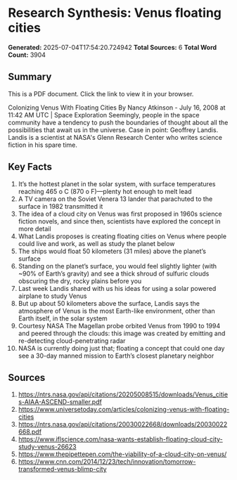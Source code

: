 # Research Synthesis: Venus floating cities

**Generated:** 2025-07-04T17:54:20.724942
**Total Sources:** 6
**Total Word Count:** 3904

## Summary

This is a PDF document.  Click the link to view it in your browser. 

Colonizing Venus With Floating Cities By Nancy Atkinson - July 16, 2008 at 11:42 AM UTC | Space Exploration Seemingly, people in the space community have a tendency to push the boundaries of thought about all the possibilities that await us in the universe.  Case in point: Geoffrey Landis.  Landis is a scientist at NASA's Glenn Research Center who writes science fiction in his spare time.

## Key Facts

1. It’s the hottest planet in the solar system, with surface temperatures reaching 465 o C (870 o F)—plenty hot enough to melt lead
2. A TV camera on the Soviet Venera 13 lander that parachuted to the surface in 1982 transmitted it
3. The idea of a cloud city on Venus was first proposed in 1960s science fiction novels, and since then, scientists have explored the concept in more detail
4. What Landis proposes is creating floating cities on Venus where people could live and work, as well as study the planet below
5. The ships would float 50 kilometers (31 miles) above the planet’s surface
6. Standing on the planet’s surface, you would feel slightly lighter (with ~90% of Earth’s gravity) and see a thick shroud of sulfuric clouds obscuring the dry, rocky plains before you
7. Last week Landis shared with us his ideas for using a solar powered airplane to study Venus
8. But up about 50 kilometers above the surface, Landis says the atmosphere of Venus is the most Earth-like environment, other than Earth itself, in the solar system
9. Courtesy NASA The Magellan probe orbited Venus from 1990 to 1994 and peered through the clouds: this image was created by emitting and re-detecting cloud-penetrating radar
10. NASA is currently doing just that; floating a concept that could one day see a 30-day manned mission to Earth’s closest planetary neighbor

## Sources

1. https://ntrs.nasa.gov/api/citations/20205008515/downloads/Venus_cities-AIAA-ASCEND-smaller.pdf
2. https://www.universetoday.com/articles/colonizing-venus-with-floating-cities
3. https://ntrs.nasa.gov/api/citations/20030022668/downloads/20030022668.pdf
4. https://www.iflscience.com/nasa-wants-establish-floating-cloud-city-study-venus-26623
5. https://www.thepipettepen.com/the-viability-of-a-cloud-city-on-venus/
6. https://www.cnn.com/2014/12/23/tech/innovation/tomorrow-transformed-venus-blimp-city
